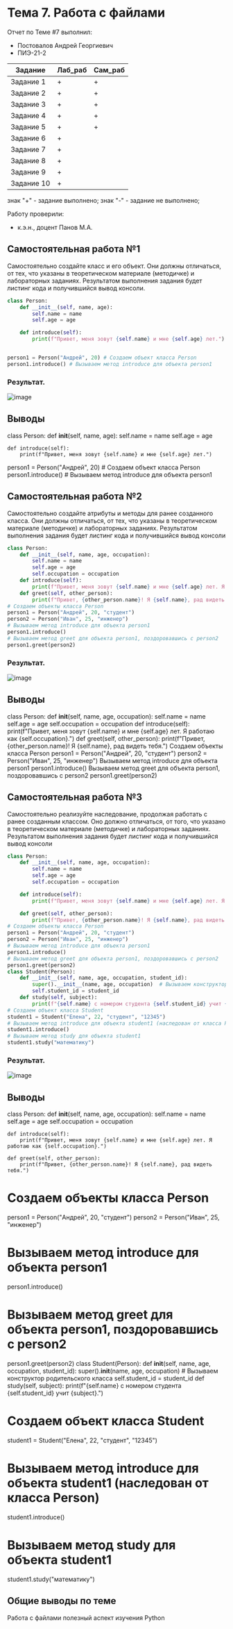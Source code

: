 # Тема 7. Работа с файлами
Отчет по Теме #7 выполнил:
- Постовалов Андрей Георгиевич
- ПИЭ-21-2

| Задание | Лаб_раб | Сам_раб |
| ------ | ------ | ------ |
| Задание 1 | + | + |
| Задание 2 | + | + |
| Задание 3 | + | + |
| Задание 4 | + | + |
| Задание 5 | + | + |
| Задание 6 | + | 
| Задание 7 | + | 
| Задание 8 | + | 
| Задание 9 | + | 
| Задание 10 | + | 

знак "+" - задание выполнено; знак "-" - задание не выполнено;

Работу проверили:
- к.э.н., доцент Панов М.А.

## Самостоятельная работа №1
Самостоятельно создайте класс и его объект. Они должны отличаться, от тех, что указаны в теоретическом материале (методичке) и лабораторных заданиях. 
Результатом выполнения задания будет листинг кода и получившийся вывод консоли.

```python
class Person:
    def __init__(self, name, age):
        self.name = name
        self.age = age

    def introduce(self):
        print(f"Привет, меня зовут {self.name} и мне {self.age} лет.")


person1 = Person("Андрей", 20) # Создаем объект класса Person
person1.introduce() # Вызываем метод introduce для объекта person1
```

### Результат.
![image](https://github.com/AndruhaRazebuha/Software_Engineering/assets/133500965/31f89a9a-6a7b-4b22-88ab-9d58a3175318)



## Выводы
class Person:
    def __init__(self, name, age):
        self.name = name
        self.age = age

    def introduce(self):
        print(f"Привет, меня зовут {self.name} и мне {self.age} лет.")


person1 = Person("Андрей", 20) # Создаем объект класса Person
person1.introduce() # Вызываем метод introduce для объекта person1



## Самостоятельная работа №2
Самостоятельно создайте атрибуты и методы для ранее созданного класса. Они должны отличаться, от тех, что указаны в теоретическом материале (методичке) и лабораторных заданиях. 
Результатом выполнения задания будет листинг кода и получившийся вывод консоли

```python
class Person:
    def __init__(self, name, age, occupation):
        self.name = name
        self.age = age
        self.occupation = occupation
    def introduce(self):
        print(f"Привет, меня зовут {self.name} и мне {self.age} лет. Я работаю как {self.occupation}.")
    def greet(self, other_person):
        print(f"Привет, {other_person.name}! Я {self.name}, рад видеть тебя.")
# Создаем объекты класса Person
person1 = Person("Андрей", 20, "студент")
person2 = Person("Иван", 25, "инженер")
# Вызываем метод introduce для объекта person1
person1.introduce()
# Вызываем метод greet для объекта person1, поздоровавшись с person2
person1.greet(person2)
```

### Результат.
![image](https://github.com/AndruhaRazebuha/Software_Engineering/assets/133500965/73fc757e-d85f-4210-8c8a-9d8d7674e627)



## Выводы
class Person:
    def __init__(self, name, age, occupation):
        self.name = name
        self.age = age
        self.occupation = occupation
    def introduce(self):
        print(f"Привет, меня зовут {self.name} и мне {self.age} лет. Я работаю как {self.occupation}.")
    def greet(self, other_person):
        print(f"Привет, {other_person.name}! Я {self.name}, рад видеть тебя.")
 Создаем объекты класса Person
person1 = Person("Андрей", 20, "студент")
person2 = Person("Иван", 25, "инженер")
 Вызываем метод introduce для объекта person1
person1.introduce()
 Вызываем метод greet для объекта person1, поздоровавшись с person2
person1.greet(person2)


## Самостоятельная работа №3
Самостоятельно реализуйте наследование, продолжая работать с ранее созданным классом. Оно должно отличаться, от того, что указано в теоретическом материале (методичке) и лабораторных заданиях.
Результатом выполнения задания будет листинг кода и получившийся вывод консоли

```python
class Person:
    def __init__(self, name, age, occupation):
        self.name = name
        self.age = age
        self.occupation = occupation

    def introduce(self):
        print(f"Привет, меня зовут {self.name} и мне {self.age} лет. Я работаю как {self.occupation}.")

    def greet(self, other_person):
        print(f"Привет, {other_person.name}! Я {self.name}, рад видеть тебя.")
# Создаем объекты класса Person
person1 = Person("Андрей", 20, "студент")
person2 = Person("Иван", 25, "инженер")
# Вызываем метод introduce для объекта person1
person1.introduce()
# Вызываем метод greet для объекта person1, поздоровавшись с person2
person1.greet(person2)
class Student(Person):
    def __init__(self, name, age, occupation, student_id):
        super().__init__(name, age, occupation)  # Вызываем конструктор родительского класса
        self.student_id = student_id
    def study(self, subject):
        print(f"{self.name} с номером студента {self.student_id} учит {subject}.")
# Создаем объект класса Student
student1 = Student("Елена", 22, "студент", "12345")
# Вызываем метод introduce для объекта student1 (наследован от класса Person)
student1.introduce()
# Вызываем метод study для объекта student1
student1.study("математику")
```

### Результат.
![image](https://github.com/AndruhaRazebuha/Software_Engineering/assets/133500965/829013e9-1d2f-4d5b-a7d3-535fcfd43bd9)


## Выводы
class Person:
    def __init__(self, name, age, occupation):
        self.name = name
        self.age = age
        self.occupation = occupation

    def introduce(self):
        print(f"Привет, меня зовут {self.name} и мне {self.age} лет. Я работаю как {self.occupation}.")

    def greet(self, other_person):
        print(f"Привет, {other_person.name}! Я {self.name}, рад видеть тебя.")
# Создаем объекты класса Person
person1 = Person("Андрей", 20, "студент")
person2 = Person("Иван", 25, "инженер")
# Вызываем метод introduce для объекта person1
person1.introduce()
# Вызываем метод greet для объекта person1, поздоровавшись с person2
person1.greet(person2)
class Student(Person):
    def __init__(self, name, age, occupation, student_id):
        super().__init__(name, age, occupation)  # Вызываем конструктор родительского класса
        self.student_id = student_id
    def study(self, subject):
        print(f"{self.name} с номером студента {self.student_id} учит {subject}.")
# Создаем объект класса Student
student1 = Student("Елена", 22, "студент", "12345")
# Вызываем метод introduce для объекта student1 (наследован от класса Person)
student1.introduce()
# Вызываем метод study для объекта student1
student1.study("математику")





## Общие выводы по теме
Работа с файлами полезный аспект изучения Python
